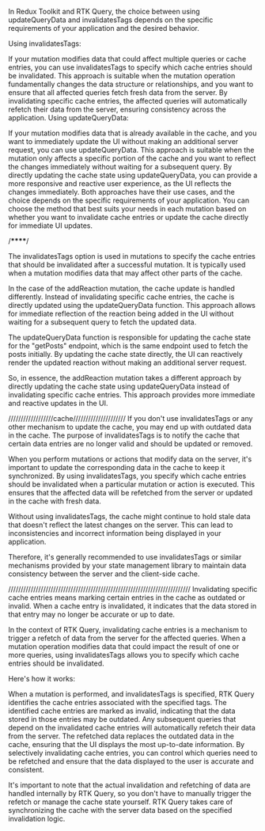 In Redux Toolkit and RTK Query, the choice between using updateQueryData and invalidatesTags depends on the specific requirements of your application and the desired behavior.

Using invalidatesTags:

If your mutation modifies data that could affect multiple queries or cache entries, you can use invalidatesTags to specify which cache entries should be invalidated.
This approach is suitable when the mutation operation fundamentally changes the data structure or relationships, and you want to ensure that all affected queries fetch fresh data from the server.
By invalidating specific cache entries, the affected queries will automatically refetch their data from the server, ensuring consistency across the application.
Using updateQueryData:

If your mutation modifies data that is already available in the cache, and you want to immediately update the UI without making an additional server request, you can use updateQueryData.
This approach is suitable when the mutation only affects a specific portion of the cache and you want to reflect the changes immediately without waiting for a subsequent query.
By directly updating the cache state using updateQueryData, you can provide a more responsive and reactive user experience, as the UI reflects the changes immediately.
Both approaches have their use cases, and the choice depends on the specific requirements of your application. You can choose the method that best suits your needs in each mutation based on whether you want to invalidate cache entries or update the cache directly for immediate UI updates.

/**********************************************\*\*\*\***********************************************/

The invalidatesTags option is used in mutations to specify the cache entries that should be invalidated after a successful mutation. It is typically used when a mutation modifies data that may affect other parts of the cache.

In the case of the addReaction mutation, the cache update is handled differently. Instead of invalidating specific cache entries, the cache is directly updated using the updateQueryData function. This approach allows for immediate reflection of the reaction being added in the UI without waiting for a subsequent query to fetch the updated data.

The updateQueryData function is responsible for updating the cache state for the "getPosts" endpoint, which is the same endpoint used to fetch the posts initially. By updating the cache state directly, the UI can reactively render the updated reaction without making an additional server request.

So, in essence, the addReaction mutation takes a different approach by directly updating the cache state using updateQueryData instead of invalidating specific cache entries. This approach provides more immediate and reactive updates in the UI.

//////////////////cache/////////////////////
If you don't use invalidatesTags or any other mechanism to update the cache, you may end up with outdated data in the cache. The purpose of invalidatesTags is to notify the cache that certain data entries are no longer valid and should be updated or removed.

When you perform mutations or actions that modify data on the server, it's important to update the corresponding data in the cache to keep it synchronized. By using invalidatesTags, you specify which cache entries should be invalidated when a particular mutation or action is executed. This ensures that the affected data will be refetched from the server or updated in the cache with fresh data.

Without using invalidatesTags, the cache might continue to hold stale data that doesn't reflect the latest changes on the server. This can lead to inconsistencies and incorrect information being displayed in your application.

Therefore, it's generally recommended to use invalidatesTags or similar mechanisms provided by your state management library to maintain data consistency between the server and the client-side cache.

/////////////////////////////////////////////////////////////////////////
Invalidating specific cache entries means marking certain entries in the cache as outdated or invalid. When a cache entry is invalidated, it indicates that the data stored in that entry may no longer be accurate or up to date.

In the context of RTK Query, invalidating cache entries is a mechanism to trigger a refetch of data from the server for the affected queries. When a mutation operation modifies data that could impact the result of one or more queries, using invalidatesTags allows you to specify which cache entries should be invalidated.

Here's how it works:

When a mutation is performed, and invalidatesTags is specified, RTK Query identifies the cache entries associated with the specified tags.
The identified cache entries are marked as invalid, indicating that the data stored in those entries may be outdated.
Any subsequent queries that depend on the invalidated cache entries will automatically refetch their data from the server.
The refetched data replaces the outdated data in the cache, ensuring that the UI displays the most up-to-date information.
By selectively invalidating cache entries, you can control which queries need to be refetched and ensure that the data displayed to the user is accurate and consistent.

It's important to note that the actual invalidation and refetching of data are handled internally by RTK Query, so you don't have to manually trigger the refetch or manage the cache state yourself. RTK Query takes care of synchronizing the cache with the server data based on the specified invalidation logic.
